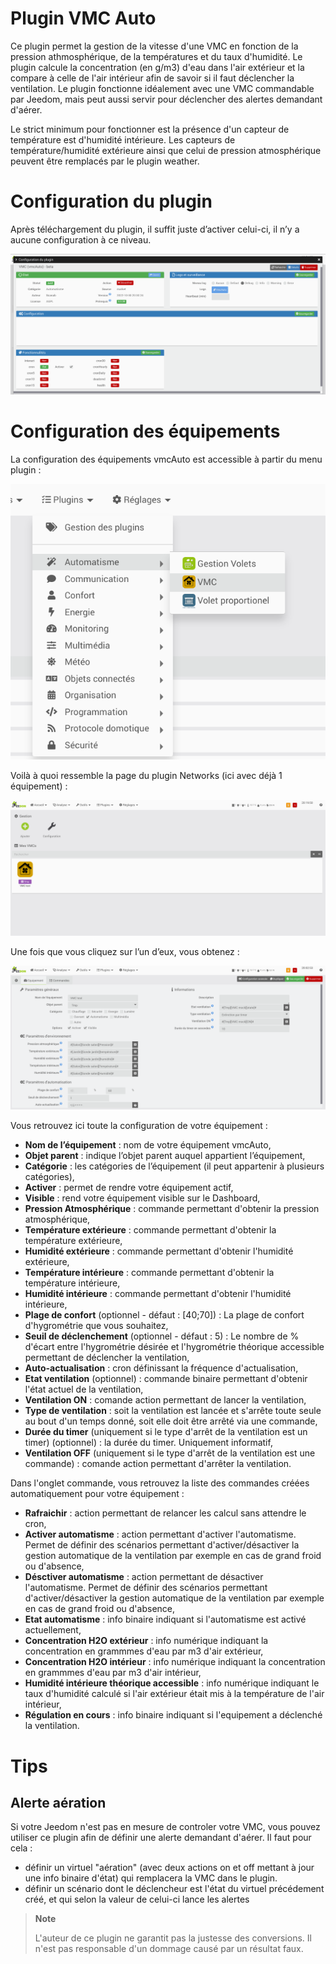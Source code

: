# Plugin VMC Auto

Ce plugin permet la gestion de la vitesse d'une VMC en fonction de la pression athmosphérique, de la températures et du taux d'humidité.
Le plugin calcule la concentration (en g/m3) d'eau dans l'air extérieur et la compare à celle de l'air intérieur afin de savoir si il faut déclencher la ventilation.
Le plugin fonctionne idéalement avec une VMC commandable par Jeedom, mais peut aussi servir pour déclencher des alertes demandant d'aérer.

Le strict minimum pour fonctionner est la présence d'un capteur de température est d'humidité intérieure. Les capteurs de température/humidité extérieure ainsi que celui de pression atmosphérique peuvent être remplacés par le plugin weather.

# Configuration du plugin

Après téléchargement du plugin, il suffit juste d’activer celui-ci, il n’y a aucune configuration à ce niveau.

![vmcAuto1](../images/vmcAuto1.png)

# Configuration des équipements

La configuration des équipements vmcAuto est accessible à partir du menu plugin :

![vmcAuto2](../images/vmcAuto2.png)

Voilà à quoi ressemble la page du plugin Networks (ici avec déjà 1 équipement) :

![vmcAuto3](../images/vmcAuto3.png)

Une fois que vous cliquez sur l’un d’eux, vous obtenez :

![vmcAuto4](../images/vmcAuto4.png)

Vous retrouvez ici toute la configuration de votre équipement :

-   **Nom de l’équipement** : nom de votre équipement vmcAuto,
-   **Objet parent** : indique l’objet parent auquel appartient l’équipement,
-   **Catégorie** : les catégories de l’équipement (il peut appartenir à plusieurs catégories),
-   **Activer** : permet de rendre votre équipement actif,
-   **Visible** : rend votre équipement visible sur le Dashboard,
-   **Pression Atmosphérique** : commande permettant d'obtenir la pression atmosphérique,
-   **Température extérieure** : commande permettant d'obtenir la température extérieure,
-   **Humidité extérieure** : commande permettant d'obtenir l'humidité extérieure,
-   **Température intérieure** : commande permettant d'obtenir la température intérieure,
-   **Humidité intérieure** : commande permettant d'obtenir l'humidité intérieure,
-   **Plage de confort** (optionnel - défaut : [40;70]) : La plage de confort d'hygrométrie que vous souhaitez,
-   **Seuil de déclenchement** (optionnel - défaut : 5) : Le nombre de % d'écart entre l'hygrométrie désirée et l'hygrométrie théorique accessible permettant de déclencher la ventilation,
-   **Auto-actualisation** : cron définissant la fréquence d'actualisation,
-   **Etat ventilation** (optionnel) : commande binaire permettant d'obtenir l'état actuel de la ventilation,
-   **Ventilation ON** : comande action permettant de lancer la ventilation,
-   **Type de ventilation** : soit la ventilation est lancée et s'arrête toute seule au bout d'un temps donné, soit elle doit être arrêté via une commande,
-   **Durée du timer** (uniquement si le type d'arrêt de la ventilation est un timer) (optionnel) : la durée du timer. Uniquement informatif,
-   **Ventilation OFF** (uniquement si le type d'arrêt de la ventilation est une commande) : comande action permettant d'arrêter la ventilation.

Dans l'onglet commande, vous retrouvez la liste des commandes créées automatiquement pour votre équipement :

-   **Rafraichir** : action permettant de relancer les calcul sans attendre le cron,
-   **Activer automatisme** : action permettant d'activer l'automatisme. Permet de définir des scénarios permettant d'activer/désactiver la gestion automatique de la ventilation par exemple en cas de grand froid ou d'absence,
-   **Désctiver automatisme** : action permettant de désactiver l'automatisme. Permet de définir des scénarios permettant d'activer/désactiver la gestion automatique de la ventilation par exemple en cas de grand froid ou d'absence,
-   **Etat automatisme** : info binaire indiquant si l'automatisme est activé actuellement,
-   **Concentration H2O extérieur** : info numérique indiquant la concentration en grammmes d'eau par m3 d'air extérieur,
-   **Concentration H2O intérieur** : info numérique indiquant la concentration en grammmes d'eau par m3 d'air intérieur,
-   **Humidité intérieure théorique accessible** : info numérique indiquant le taux d'humidité calculé si l'air extérieur était mis à la température de l'air intérieur,
-   **Régulation en cours** : info binaire indiquant si l'equipement a déclenché la ventilation.

# Tips

## Alerte aération

Si votre Jeedom n'est pas en mesure de controler votre VMC, vous pouvez utiliser ce plugin afin de définir une alerte demandant d'aérer. Il faut pour cela :

-   définir un virtuel "aération" (avec deux actions on et off mettant à jour une info binaire d'état) qui remplacera la VMC dans le plugin.
-   définir un scénario dont le déclencheur est l'état du virtuel précédement créé, et qui selon la valeur de celui-ci lance les alertes


> **Note**
> 
> L'auteur de ce plugin ne garantit pas la justesse des conversions. Il n'est pas responsable d'un dommage causé par un résultat faux.
